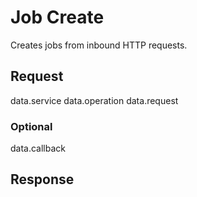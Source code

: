 # Job Create
Creates jobs from inbound HTTP requests.

## Request
data.service
data.operation
data.request

### Optional
data.callback

## Response
